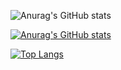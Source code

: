 ![Anurag's GitHub stats](https://github-readme-stats.vercel.app/api?username=diegocarlosdiaz&theme=dark&show_icons=true)

[![Anurag's GitHub stats](https://github-readme-stats.vercel.app/api?username=diegocarlosdiaz)](https://github.com/anuraghazra/github-readme-stats)

[![Top Langs](https://github-readme-stats.vercel.app/api/top-langs/?username=diegocarlosdiaz&layout=compact)](https://github.com/anuraghazra/github-readme-stats)


